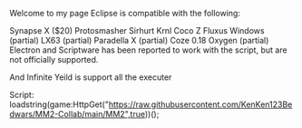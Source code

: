Welcome to my page
Eclipse is compatible with the following:

Synapse X ($20)
Protosmasher
Sirhurt
Krnl
Coco Z
Fluxus Windows (partial)
LX63 (partial)
Paradella X (partial)
Coze 0.18
Oxygen (partial)
Electron and Scriptware has been reported to work with the script, but are not officially supported.

And Infinite Yeild is support all the executer

Script: loadstring(game:HttpGet("https://raw.githubusercontent.com/KenKen123Bedwars/MM2-Collab/main/MM2",true))();
